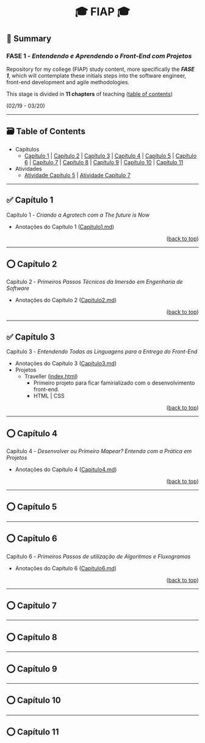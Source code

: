 <div name="readme-top">
  <h1 align=center>🎓 FIAP 🎓</h1>
</div>

## 📌 Summary

### FASE 1 - *Entendendo e Aprendendo o Front-End com Projetos*

Repository for my college (FIAP) study content, more specifically the ***FASE 1***, which will contemplate these initials steps into the software engineer, front-end development and agile methodologies.

This stage is divided in **11 chapters** of teaching ([table of contents](#table-of-contents))

(02/19 - 03/20)

<hr name="table-of-contents">

## 🗃️ Table of Contents

- Capítulos
  - [Capítulo 1](#capitulo1) | [Capítulo 2](#capitulo2) | [Capítulo 3](#capitulo3) | [Capítulo 4](#capitulo4) | [Capítulo 5](#capitulo5) | [Capítulo 6](#capitulo6) | [Capítulo 7](#capitulo7) | [Capítulo 8](#capitulo8) | [Capítulo 9](#capitulo9) | [Capítulo 10](#capitulo10) | [Capítulo 11](#capitulo11)
- Atividades
  - [Atividade Capítulo 5]() | [Atividade Capítulo 7]()

<hr name="capitulo1">

## ✅ Capítulo 1

Capítulo 1 - *Criando a Agrotech com a The future is Now*

- Anotações do Capítulo 1 (<a href="./Capitulos/Capitulo1/Capitulo1.md">Capitulo1.md</a>)

<p align="right">(<a href="#readme-top">back to top</a>)

<hr name="capitulo2">

## ⭕ Capítulo 2

Capítulo 2 - *Primeiros Passos Técnicos da Imersão em Engenharia de Software*

- Anotações do Capítulo 2 (<a href="./Capitulos/Capitulo2/Capitulo2.md">Capitulo2.md</a>)

<p align="right">(<a href="#readme-top">back to top</a>)

<hr name="capitulo3">

## ✅ Capítulo 3

Capítulo 3 - *Entendendo Todas as Linguagens para a Entrega do Front-End*

- Anotações do Capítulo 3 ([Capitulo3.md](./Capitulos/Capitulo3/Capitulo3.md))
- Projetos
  - Traveller ([index.html](./Capitulos/Capitulo3/Traveller/index.html))
    - Primeiro projeto para ficar famirializado com o desenvolvimento front-end.
    - HTML | CSS

<p align="right">(<a href="#readme-top">back to top</a>)

<hr name="capitulo4">

## ⭕ Capítulo 4

Capítulo 4 - *Desenvolver ou Primeiro Mapear? Entenda com a Prática em Projetos*

- Anotações do Capítulo 4 ([Capitulo4.md](./Capitulos/Capitulo4/Capitulo4.md))

<p align="right">(<a href="#readme-top">back to top</a>)

<hr name="capitulo5">

## ⭕ Capítulo 5

<hr name="capitulo6">

## ⭕ Capítulo 6

Capítulo 6 - *Primeiros Passos de utilização de Algoritmos e Fluxogramas*

- Anotações do Capítulo 6 ([Capitulo6.md](./Capitulos/Capitulo6/Capitulo6.md))

<p align="right">(<a href="#readme-top">back to top</a>)

<hr name="capitulo7">

## ⭕ Capítulo 7

<hr name="capitulo8">

## ⭕ Capítulo 8

<hr name="capitulo9">

## ⭕ Capítulo 9

<hr name="capitulo10">

## ⭕ Capítulo 10

<hr name="capitulo11">

## ⭕ Capítulo 11
